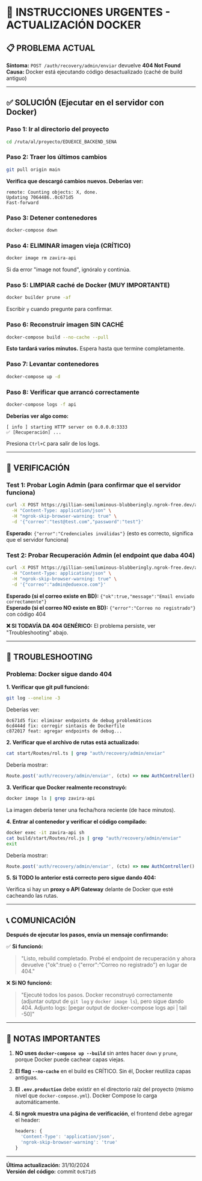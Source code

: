 # 🚨 INSTRUCCIONES URGENTES - ACTUALIZACIÓN DOCKER

## 📋 PROBLEMA ACTUAL

**Síntoma:** `POST /auth/recovery/admin/enviar` devuelve **404 Not Found**  
**Causa:** Docker está ejecutando código desactualizado (caché de build antiguo)

---

## ✅ SOLUCIÓN (Ejecutar en el servidor con Docker)

### **Paso 1: Ir al directorio del proyecto**
```bash
cd /ruta/al/proyecto/EDUEXCE_BACKEND_SENA
```

### **Paso 2: Traer los últimos cambios**
```bash
git pull origin main
```

**Verifica que descargó cambios nuevos. Deberías ver:**
```
remote: Counting objects: X, done.
Updating 7064486..0c671d5
Fast-forward
```

### **Paso 3: Detener contenedores**
```bash
docker-compose down
```

### **Paso 4: ELIMINAR imagen vieja (CRÍTICO)**
```bash
docker image rm zavira-api
```

Si da error "image not found", ignóralo y continúa.

### **Paso 5: LIMPIAR caché de Docker (MUY IMPORTANTE)**
```bash
docker builder prune -af
```

Escribir `y` cuando pregunte para confirmar.

### **Paso 6: Reconstruir imagen SIN CACHÉ**
```bash
docker-compose build --no-cache --pull
```

**Esto tardará varios minutos.** Espera hasta que termine completamente.

### **Paso 7: Levantar contenedores**
```bash
docker-compose up -d
```

### **Paso 8: Verificar que arrancó correctamente**
```bash
docker-compose logs -f api
```

**Deberías ver algo como:**
```
[ info ] starting HTTP server on 0.0.0.0:3333
✅ [Recuperación] ...
```

Presiona `Ctrl+C` para salir de los logs.

---

## 🧪 VERIFICACIÓN

### **Test 1: Probar Login Admin (para confirmar que el servidor funciona)**
```bash
curl -X POST https://gillian-semiluminous-blubberingly.ngrok-free.dev/admin/login \
  -H "Content-Type: application/json" \
  -H "ngrok-skip-browser-warning: true" \
  -d '{"correo":"test@test.com","password":"test"}'
```

**Esperado:** `{"error":"Credenciales inválidas"}` (esto es correcto, significa que el servidor funciona)

### **Test 2: Probar Recuperación Admin (el endpoint que daba 404)**
```bash
curl -X POST https://gillian-semiluminous-blubberingly.ngrok-free.dev/auth/recovery/admin/enviar \
  -H "Content-Type: application/json" \
  -H "ngrok-skip-browser-warning: true" \
  -d '{"correo":"admin@eduexce.com"}'
```

**Esperado (si el correo existe en BD):** `{"ok":true,"message":"Email enviado correctamente"}`  
**Esperado (si el correo NO existe en BD):** `{"error":"Correo no registrado"}` con código 404

**❌ SI TODAVÍA DA 404 GENÉRICO:** El problema persiste, ver "Troubleshooting" abajo.

---

## 🔧 TROUBLESHOOTING

### **Problema: Docker sigue dando 404**

**1. Verificar que git pull funcionó:**
```bash
git log --oneline -3
```

Deberías ver:
```
0c671d5 fix: eliminar endpoints de debug problemáticos
6cd444d fix: corregir sintaxis de Dockerfile
c872017 feat: agregar endpoints de debug...
```

**2. Verificar que el archivo de rutas está actualizado:**
```bash
cat start/Routes/rol.ts | grep "auth/recovery/admin/enviar"
```

Debería mostrar:
```typescript
Route.post('auth/recovery/admin/enviar', (ctx) => new AuthController().enviarRecoveryAdmin(ctx))
```

**3. Verificar que Docker realmente reconstruyó:**
```bash
docker image ls | grep zavira-api
```

La imagen debería tener una fecha/hora reciente (de hace minutos).

**4. Entrar al contenedor y verificar el código compilado:**
```bash
docker exec -it zavira-api sh
cat build/start/Routes/rol.js | grep "auth/recovery/admin/enviar"
exit
```

Debería mostrar:
```javascript
Route.post('auth/recovery/admin/enviar', (ctx) => new AuthController().enviarRecoveryAdmin(ctx));
```

**5. Si TODO lo anterior está correcto pero sigue dando 404:**

Verifica si hay un **proxy o API Gateway** delante de Docker que esté cacheando las rutas.

---

## 📞 COMUNICACIÓN

**Después de ejecutar los pasos, envía un mensaje confirmando:**

✅ **Si funcionó:**
> "Listo, rebuild completado. Probé el endpoint de recuperación y ahora devuelve {\"ok\":true} o {\"error\":\"Correo no registrado\"} en lugar de 404."

❌ **Si NO funcionó:**
> "Ejecuté todos los pasos. Docker reconstruyó correctamente (adjuntar output de `git log` y `docker image ls`), pero sigue dando 404. Adjunto logs: [pegar output de docker-compose logs api | tail -50]"

---

## 📝 NOTAS IMPORTANTES

1. **NO uses `docker-compose up --build`** sin antes hacer `down` y `prune`, porque Docker puede cachear capas viejas.

2. **El flag `--no-cache`** en el build es CRÍTICO. Sin él, Docker reutiliza capas antiguas.

3. **El `.env.production`** debe existir en el directorio raíz del proyecto (mismo nivel que `docker-compose.yml`). Docker Compose lo carga automáticamente.

4. **Si ngrok muestra una página de verificación**, el frontend debe agregar el header:
   ```javascript
   headers: { 
     'Content-Type': 'application/json',
     'ngrok-skip-browser-warning': 'true' 
   }
   ```

---

**Última actualización:** 31/10/2024  
**Versión del código:** commit `0c671d5`
